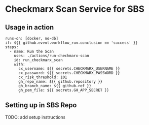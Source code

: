 # Checkmarx Scan Service for SBS 
## Usage in action

    runs-on: [docker, no-db]
    if: ${{ github.event.workflow_run.conclusion == 'success' }}
    steps:
      - name: Run the Scan
        uses: ./actions/run-checkmarx-scan
        id: run_checkmarx_scan
        with:
          cx_username: ${{ secrets.CHECKMARX_USERNAME }}
          cx_password: ${{ secrets.CHECKMARX_PASSWORD }}
          cx_risk_threshold: 101
          gh_repo_name: ${{ github.repository }}
          gh_branch_name: ${{ github.ref }}
          gh_pem_file: ${{ secrets.GH_APP_SECRET }}

## Setting up in SBS Repo

TODO: add setup instructions